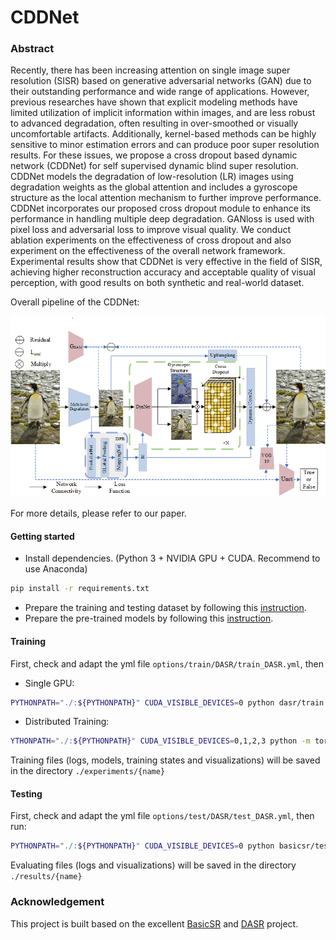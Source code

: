 # CDDNet



### Abstract


Recently, there has been increasing attention on single image super resolution (SISR) based on generative adversarial networks (GAN) due to their outstanding performance and wide range of applications. 
However, previous researches have shown that explicit modeling methods have limited utilization of implicit information within images, and are less robust to advanced degradation, often resulting in over-smoothed or visually uncomfortable artifacts. 
Additionally, kernel-based methods can be highly sensitive to minor estimation errors and can produce poor super resolution results. 
For these issues, we propose a cross dropout based dynamic network (CDDNet) for self supervised dynamic blind super resolution.
CDDNet models the degradation of low-resolution (LR) images using degradation weights as the global attention and includes a gyroscope structure as the local attention mechanism to further improve performance. 
CDDNet incorporates our proposed cross dropout module to enhance its performance in handling multiple deep degradation. 
GANloss is used with pixel loss and adversarial loss to improve visual quality. 
We conduct ablation experiments on the effectiveness of cross dropout and also experiment on the effectiveness of the overall network framework. 
Experimental results show that CDDNet is very effective in the field of SISR, achieving higher reconstruction accuracy and acceptable quality of visual perception, with good results on both synthetic and real-world dataset.



Overall pipeline of the CDDNet:

![illustration](total.PNG)

For more details, please refer to our paper.

#### Getting started

- Install dependencies. (Python 3 + NVIDIA GPU + CUDA. Recommend to use Anaconda)
```bash
pip install -r requirements.txt
```

- Prepare the training and testing dataset by following this [instruction](datasets/README.md).
- Prepare the pre-trained models by following this [instruction](experiments/README.md).

#### Training

First, check and adapt the yml file ```options/train/DASR/train_DASR.yml```, then

- Single GPU:
```bash
PYTHONPATH="./:${PYTHONPATH}" CUDA_VISIBLE_DEVICES=0 python dasr/train.py -opt options/train/DASR/train_DASR.yml --auto_resume
```

- Distributed Training:
```bash
YTHONPATH="./:${PYTHONPATH}" CUDA_VISIBLE_DEVICES=0,1,2,3 python -m torch.distributed.launch --nproc_per_node=4 --master_port=4335 dasr/train.py -opt options/train/DASR/train_DASR.yml --launcher pytorch --auto_resume

```

Training files (logs, models, training states and visualizations) will be saved in the directory ```./experiments/{name}```

#### Testing

First, check and adapt the yml file ```options/test/DASR/test_DASR.yml```, then run:
```bash
PYTHONPATH="./:${PYTHONPATH}" CUDA_VISIBLE_DEVICES=0 python basicsr/test.py -opt options/test/DASR/test_DASR.yml
```

Evaluating files (logs and visualizations) will be saved in the directory ```./results/{name}```


### Acknowledgement
This project is built based on the excellent [BasicSR](https://github.com/xinntao/BasicSR) and [DASR](https://github.com/csjliang/DASR) project.

